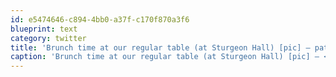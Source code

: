 ```yaml
---
id: e5474646-c894-4bb0-a37f-c170f870a3f6
blueprint: text
category: twitter
title: 'Brunch time at our regular table (at Sturgeon Hall) [pic] — path.com/p/11pm8T'
caption: 'Brunch time at our regular table (at Sturgeon Hall) [pic] — <a href="http://path.com/p/11pm8T" title="http://path.com/p/11pm8T" class="link link_untco">path.com/p/11pm8T</a>'
---
```

